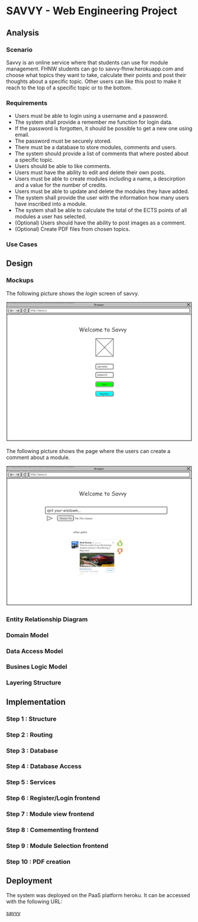# SAVVY - Web Engineering Project
## Analysis
### Scenario

Savvy is an online service where that students can use for module management. FHNW students can go to 
savvy&#8209;fhnw.herokuapp.com and choose what topics they want to take, calculate their points and post their thoughts about a specific topic. Other users can like this post to make it reach to the top of a specific topic or to the bottom.

### Requirements

- Users must be able to login using a username and a password.
- The system shall provide a remember me function for login data.
- If the password is forgotten, it should be possible to get a new one using email.  
- The password must be securely stored.  
- There must be a database to store modules, comments and users.
- The system should provide a list of comments that where posted about a specific topic. 
- Users should be able to like comments.
- Users must have the ability to edit and delete their own posts.
- Users must be able to create modules including a name, a descirption and a value for the number of credits.
- Users must be able to update and delete the modules they have added.
- The system shall provide the user with the information how many users have inscribed into a module.
- The system shall be able to calculate the total of the ECTS points of all modules a user has selected.
- (Optional) Users should have the ability to post images as a comment.
- (Optional) Create PDF files from chosen topics.

### Use Cases

## Design
### Mockups
The following picture shows the *login* screen of savvy.

![](modeling/mockups/Savvy-Initial.jpg)

The following picture shows the page where the users can create a comment about a module.

![](modeling/mockups/Savvy-Main.jpg)
### Entity Relationship Diagram
### Domain Model
### Data Access Model
### Busines Logic Model
### Layering Structure

## Implementation
### Step 1 : Structure
### Step 2 : Routing
### Step 3 : Database
### Step 4 : Database Access
### Step 5 : Services
### Step 6 : Register/Login frontend
### Step 7 : Module view frontend
### Step 8 : Comementing frontend
### Step 9 : Module Selection frontend
### Step 10 : PDF creation


## Deployment
The system was deployed on the PaaS platform heroku. It can be accessed with the following URL:


[savvy](https://savvy-fhnw.herokuapp.com/)

